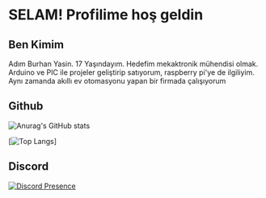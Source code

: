 <h1>SELAM! 
Profilime hoş geldin</h1>

<h2>Ben Kimim</h2>

<p>Adım Burhan Yasin. 17 Yaşındayım. Hedefim mekaktronik mühendisi olmak. Arduino ve PIC ile projeler geliştirip satıyorum, raspberry pi'ye de ilgiliyim. Aynı zamanda akıllı ev otomasyonu yapan bir firmada çalışıyorum</p>

<h2>Github</h2>



![Anurag's GitHub stats](https://github-readme-stats.vercel.app/api?username=burhanyasinkose&show_icons=true&theme=tokyonight)


[![Top Langs](https://github-readme-stats.vercel.app/api/top-langs/?username=burhanyasinkose&layout=compact&theme=tokyonight)]


<h2>Discord</h2>


[![Discord Presence](https://lanyard.cnrad.dev/api/853130594351317002)](https://discord.com/users/853130594351317002)

